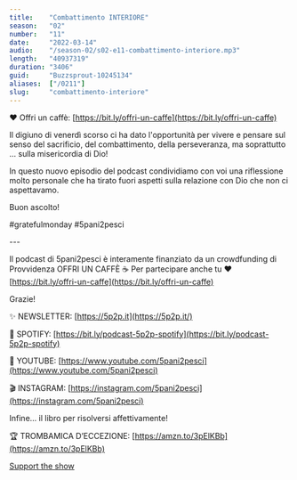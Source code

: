 ```yaml
---
title:    "Combattimento INTERIORE"
season:   "02"
number:   "11"
date:     "2022-03-14"
audio:    "/season-02/s02-e11-combattimento-interiore.mp3"
length:   "40937319"
duration: "3406"
guid:     "Buzzsprout-10245134"
aliases:  ["/0211"]
slug:     "combattimento-interiore"
---
```

❤️ Offri un caffè: [https://bit.ly/offri-un-caffe](https://bit.ly/offri-un-caffe)

Il digiuno di venerdì scorso ci ha dato l'opportunità per vivere e pensare sul senso del sacrificio, del combattimento, della perseveranza, ma soprattutto ... sulla misericordia di Dio!

In questo nuovo episodio del podcast condividiamo con voi una riflessione molto personale che ha tirato fuori aspetti sulla relazione con Dio che non ci aspettavamo.

Buon ascolto!

#gratefulmonday #5pani2pesci

\-\-\-

Il podcast di 5pani2pesci è interamente finanziato da un crowdfunding di Provvidenza OFFRI UN CAFFÈ ☕ Per partecipare anche tu ❤️ [https://bit.ly/offri-un-caffe](https://bit.ly/offri-un-caffe)

Grazie!

✨ NEWSLETTER: [https://5p2p.it](https://5p2p.it/)

👾 SPOTIFY: [https://bit.ly/podcast-5p2p-spotify](https://bit.ly/podcast-5p2p-spotify)

🔴 YOUTUBE: [https://www.youtube.com/5pani2pesci](https://www.youtube.com/5pani2pesci)

🎬 INSTAGRAM: [https://instagram.com/5pani2pesci](https://instagram.com/5pani2pesci)

Infine... il libro per risolversi affettivamente!

🏆 TROMBAMICA D’ECCEZIONE: [https://amzn.to/3pElKBb](https://amzn.to/3pElKBb)

[Support the show](https://bit.ly/offri-un-caffe)
                